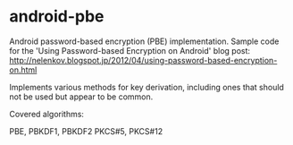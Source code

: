 android-pbe
===========

Android password-based encryption (PBE) implementation. 
Sample code for the 'Using Password-based Encryption on Android' 
blog post: http://nelenkov.blogspot.jp/2012/04/using-password-based-encryption-on.html

Implements various methods for key derivation, including 
ones that should not be used but appear to be common. 

Covered algorithms:

PBE, PBKDF1, PBKDF2 PKCS#5, PKCS#12

